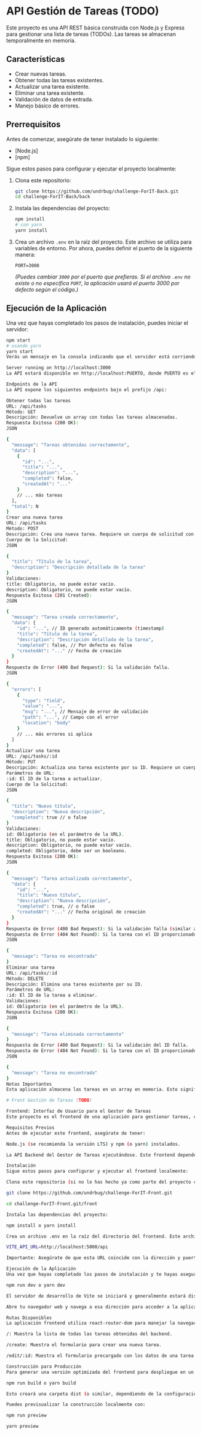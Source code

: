# API Gestión de Tareas (TODO) 

Este proyecto es una API REST básica construida con Node.js y Express para gestionar una lista de tareas (TODOs). Las tareas se almacenan temporalmente en memoria.

## Características

* Crear nuevas tareas.
* Obtener todas las tareas existentes.
* Actualizar una tarea existente.
* Eliminar una tarea existente.
* Validación de datos de entrada.
* Manejo básico de errores.

## Prerrequisitos

Antes de comenzar, asegúrate de tener instalado lo siguiente:

* [Node.js]
* [npm]

Sigue estos pasos para configurar y ejecutar el proyecto localmente:

1.  Clona este repositorio:
    ```bash
    git clone https://github.com/undrbug/challenge-ForIT-Back.git
    cd challenge-ForIT-Back/back
    ```

2.  Instala las dependencias del proyecto:
    ```bash
    npm install
    # con yarn
    yarn install
    ```

3.  Crea un archivo `.env` en la raíz del proyecto. Este archivo se utiliza para variables de entorno. Por ahora, puedes definir el puerto de la siguiente manera:
    ```env
    PORT=3000
    ```
    *(Puedes cambiar `3000` por el puerto que prefieras. Si el archivo `.env` no existe o no especifica `PORT`, la aplicación usará el puerto 3000 por defecto según el código.)*

## Ejecución de la Aplicación

Una vez que hayas completado los pasos de instalación, puedes iniciar el servidor:

```bash
npm start
# usando yarn
yarn start
Verás un mensaje en la consola indicando que el servidor está corriendo, por ejemplo:

Server running on http://localhost:3000
La API estará disponible en http://localhost:PUERTO, donde PUERTO es el número especificado en tu archivo .env (o 3000 por defecto).

Endpoints de la API
La API expone los siguientes endpoints bajo el prefijo /api:

Obtener todas las tareas
URL: /api/tasks
Método: GET
Descripción: Devuelve un array con todas las tareas almacenadas.
Respuesta Exitosa (200 OK):
JSON

{
  "message": "Tareas obtenidas correctamente",
  "data": [
    {
      "id": "...",
      "title": "...",
      "description": "...",
      "completed": false,
      "createdAt": "..."
    }
    // ... más tareas
  ],
  "total": N
}
Crear una nueva tarea
URL: /api/tasks
Método: POST
Descripción: Crea una nueva tarea. Requiere un cuerpo de solicitud con title y description.
Cuerpo de la Solicitud:
JSON

{
  "title": "Título de la tarea",
  "description": "Descripción detallada de la tarea"
}
Validaciones:
title: Obligatorio, no puede estar vacío.
description: Obligatorio, no puede estar vacío.
Respuesta Exitosa (201 Created):
JSON

{
  "message": "Tarea creada correctamente",
  "data": {
    "id": "...", // ID generado automáticamente (timestamp)
    "title": "Título de la tarea",
    "description": "Descripción detallada de la tarea",
    "completed": false, // Por defecto es false
    "createdAt": "..." // Fecha de creación
  }
}
Respuesta de Error (400 Bad Request): Si la validación falla.
JSON

{
  "errors": [
    {
      "type": "field",
      "value": "...",
      "msg": "...", // Mensaje de error de validación
      "path": "...", // Campo con el error
      "location": "body"
    }
    // ... más errores si aplica
  ]
}
Actualizar una tarea
URL: /api/tasks/:id
Método: PUT
Descripción: Actualiza una tarea existente por su ID. Requiere un cuerpo de solicitud con title, description y completed.
Parámetros de URL:
:id: El ID de la tarea a actualizar.
Cuerpo de la Solicitud:
JSON

{
  "title": "Nuevo título",
  "description": "Nueva descripción",
  "completed": true // o false
}
Validaciones:
id: Obligatorio (en el parámetro de la URL).
title: Obligatorio, no puede estar vacío.
description: Obligatorio, no puede estar vacío.
completed: Obligatorio, debe ser un booleano.
Respuesta Exitosa (200 OK):
JSON

{
  "message": "Tarea actualizada correctamente",
  "data": {
    "id": "...",
    "title": "Nuevo título",
    "description": "Nueva descripción",
    "completed": true, // o false
    "createdAt": "..." // Fecha original de creación
  }
}
Respuesta de Error (400 Bad Request): Si la validación falla (similar al POST).
Respuesta de Error (404 Not Found): Si la tarea con el ID proporcionado no se encuentra.
JSON

{
  "message": "Tarea no encontrada"
}
Eliminar una tarea
URL: /api/tasks/:id
Método: DELETE
Descripción: Elimina una tarea existente por su ID.
Parámetros de URL:
:id: El ID de la tarea a eliminar.
Validaciones:
id: Obligatorio (en el parámetro de la URL).
Respuesta Exitosa (200 OK):
JSON

{
  "message": "Tarea eliminada correctamente"
}
Respuesta de Error (400 Bad Request): Si la validación del ID falla.
Respuesta de Error (404 Not Found): Si la tarea con el ID proporcionado no se encuentra.
JSON

{
  "message": "Tarea no encontrada"
}
Notas Importantes
Esta aplicación almacena las tareas en un array en memoria. Esto significa que todas las tareas se perderán cada vez que reinicies el servidor. Si necesitas persisitencia de datos, necesitas integrar un db como Mongodb, MySQL, etc...

# Front Gestión de Tareas (TODO)

Frontend: Interfaz de Usuario para el Gestor de Tareas
Este proyecto es el frontend de una aplicación para gestionar tareas, construida con React y Vite. Se comunica con una API backend para realizar operaciones CRUD (Crear, Leer, Actualizar, Eliminar) sobre las tareas.

Requisitos Previos
Antes de ejecutar este frontend, asegúrate de tener:

Node.js (se recomienda la versión LTS) y npm (o yarn) instalados.

La API Backend del Gestor de Tareas ejecutándose. Este frontend depende de que el backend esté accesible en una URL específica. Según la configuración proporcionada, se espera que esté en http://localhost:5000/api.

Instalación
Sigue estos pasos para configurar y ejecutar el frontend localmente:

Clona este repositorio (si no lo has hecho ya como parte del proyecto completo):

git clone https://github.com/undrbug/challenge-ForIT-Front.git

cd challenge-ForIT-Front.git/front 

Instala las dependencias del proyecto:

npm install o yarn install

Crea un archivo .env en la raíz del directorio del frontend. Este archivo es crucial para configurar la URL de la API backend. Añade la siguiente línea:

VITE_API_URL=http://localhost:5000/api

Importante: Asegúrate de que esta URL coincide con la dirección y puerto donde tu API backend está corriendo, seguido del prefijo /api que configuraste. Si tu backend corre en un puerto diferente o tiene un prefijo distinto, ajusta esta línea.

Ejecución de la Aplicación
Una vez que hayas completado los pasos de instalación y te hayas asegurado de que el backend está corriendo y la variable VITE_API_URL en tu .env es correcta, puedes iniciar el servidor de desarrollo del frontend:

npm run dev o yarn dev

El servidor de desarrollo de Vite se iniciará y generalmente estará disponible en http://localhost:5173 (o un puerto similar si el 5173 ya está en uso). La consola te indicará la URL exacta.

Abre tu navegador web y navega a esa dirección para acceder a la aplicación.

Rutas Disponibles
La aplicación frontend utiliza react-router-dom para manejar la navegación y tiene las siguientes rutas principales:

/: Muestra la lista de todas las tareas obtenidas del backend.

/create: Muestra el formulario para crear una nueva tarea.

/edit/:id: Muestra el formulario precargado con los datos de una tarea específica (identificada por :id en la URL) para su edición.

Construcción para Producción
Para generar una versión optimizada del frontend para despliegue en un servidor web, puedes usar el siguiente comando:

npm run build o yarn build

Esto creará una carpeta dist (o similar, dependiendo de la configuración de Vite) en la raíz del proyecto, conteniendo los archivos estáticos (HTML, CSS, JavaScript, etc.) listos para ser servidos.

Puedes previsualizar la construcción localmente con:

npm run preview

yarn preview
